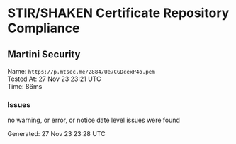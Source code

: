 # STIR/SHAKEN Certificate Repository Compliance

## Martini Security

Name: `https://p.mtsec.me/2884/Ue7CGDcexP4o.pem`\
Tested At: 27 Nov 23 23:21 UTC\
Time: 86ms

### Issues

no warning, or error, or notice date level issues were found

Generated: 27 Nov 23 23:28 UTC